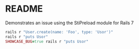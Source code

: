 # README

Demonstrates an issue using the StiPreload module for Rails 7

```ruby
rails r "User.create(name: 'Foo', type: 'Usor')"
rails r "puts Usor"
SHOWCASE_BUG=true rails r "puts Usor"
```
